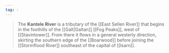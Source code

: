 ```yaml
---
tag: 💧
---
```

> The **Kantele River** is a tributary of the [[East Sellen River]] that begins in the foothills of the [[Galt|Galtan]] [[Fog Peaks]], west of [[Stavintower]]. From there it flows in a general westerly direction, skirting the southern edge of the [[Boarwood]] before joining the [[Stormflood River]] southeast of the capital of [[Isarn]].








